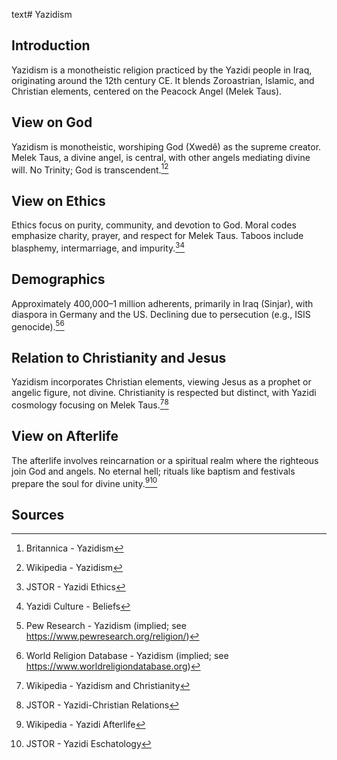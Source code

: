 text# Yazidism
## Introduction
Yazidism is a monotheistic religion practiced by the Yazidi people in Iraq, originating around the 12th century CE. It blends Zoroastrian, Islamic, and Christian elements, centered on the Peacock Angel (Melek Taus).
## View on God
Yazidism is monotheistic, worshiping God (Xwedê) as the supreme creator. Melek Taus, a divine angel, is central, with other angels mediating divine will. No Trinity; God is transcendent.[^41][^42]
## View on Ethics
Ethics focus on purity, community, and devotion to God. Moral codes emphasize charity, prayer, and respect for Melek Taus. Taboos include blasphemy, intermarriage, and impurity.[^43][^44]
## Demographics
Approximately 400,000–1 million adherents, primarily in Iraq (Sinjar), with diaspora in Germany and the US. Declining due to persecution (e.g., ISIS genocide).[^45][^46]
## Relation to Christianity and Jesus
Yazidism incorporates Christian elements, viewing Jesus as a prophet or angelic figure, not divine. Christianity is respected but distinct, with Yazidi cosmology focusing on Melek Taus.[^47][^48]
## View on Afterlife
The afterlife involves reincarnation or a spiritual realm where the righteous join God and angels. No eternal hell; rituals like baptism and festivals prepare the soul for divine unity.[^49][^50]
## Sources
[^41]: Britannica - Yazidism[](https://www.britannica.com/topic/Yazidism)
[^42]: Wikipedia - Yazidism[](https://en.wikipedia.org/wiki/Yazidism)
[^43]: JSTOR - Yazidi Ethics[](https://www.jstor.org/stable/3260748)
[^44]: Yazidi Culture - Beliefs[](https://www.yazidiculture.org/beliefs)
[^45]: Pew Research - Yazidism (implied; see https://www.pewresearch.org/religion/)
[^46]: World Religion Database - Yazidism (implied; see https://www.worldreligiondatabase.org)
[^47]: Wikipedia - Yazidism and Christianity[](https://en.wikipedia.org/wiki/Yazidism#Christianity)
[^48]: JSTOR - Yazidi-Christian Relations[](https://www.jstor.org/stable/3260749)
[^49]: Wikipedia - Yazidi Afterlife[](https://en.wikipedia.org/wiki/Yazidism#Afterlife)
[^50]: JSTOR - Yazidi Eschatology[](https://www.jstor.org/stable/3260750)
